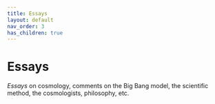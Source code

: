 ```yaml
---
title: Essays
layout: default
nav_order: 3
has_children: true
---
```


# Essays

*Essays* on cosmology, comments on the Big Bang model, the scientific method, the cosmologists, philosophy, etc.
